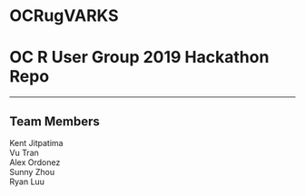 # OCRugVARKS

# OC R User Group 2019 Hackathon Repo
___
## Team Members

Kent Jitpatima <br>
Vu Tran <br>
Alex Ordonez <br>
Sunny Zhou <br>
Ryan Luu 

